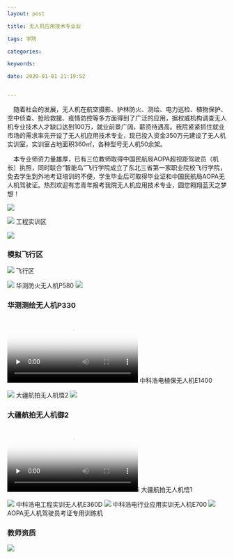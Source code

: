 ```yaml
---
layout: post

title: 无人机应用技术专业业

tags: 学院

categories:

keywords:

date: 2020-01-01 21:19:52


---
```


&ensp;&ensp;随着社会的发展，无人机在航空摄影、护林防火、测绘、电力巡检、植物保护、空中侦查、抢险救援、疫情防控等多方面得到了广泛的应用，据权威机构调查无人机专业技术人才缺口达到100万，就业前景广阔，薪资待遇高<!-- more -->。我院紧紧抓住就业市场的需求率先开设了无人机应用技术专业，现已投入资金350万元建设了无人机实训室，实训室占地面积360㎡，各种型号无人机50余架。

&ensp;&ensp;本专业师资力量雄厚，已有三位教师取得中国民航局AOPA超视距驾驶员（机长）执照，同时联合“智能鸟”飞行学院成立了东北三省第一家职业院校飞行学院，免去学生到外地考证培训的不便，学生毕业后可取得毕业证和中国民航局AOPA无人机驾驶证。热烈欢迎有志青年报考我院无人机应用技术专业，圆您翱翔蓝天之梦想！


![](https://ss2.meipian.me/users/53257518/d91366d0c9faaedc3aa3ad29c119c9bd.jpg-mobile)



![](https://ss2.meipian.me/users/53257518/3b64e9d238232b770d2263c2865ab3cf.jpg-mobile)
工程实训区

![](https://ss2.meipian.me/users/53257518/bebd846061fbabd305900a56a1c5d27b.jpg-mobile)
### 模拟飞行区


![](https://ss2.meipian.me/users/53257518/d87a0466200c3d2688502deae892c546.jpg-mobile)
飞行区

![](https://ss2.meipian.me/users/53257518/df2bb91278a45d645b1f392c4a477087.jpg-mobile)
华测防火无人机P580
![](https://ss2.meipian.me/users/53257518/3ea810f47630c6fe722e9b3332e5f629.jpg-mobile)
### 华测测绘无人机P330

<video id="video" controls="" preload="none" poster="http://video.ivwen.com/users/53257518/1584533732760.jpg">
      <source id="mp4" src="http://video.ivwen.com/users/53257518/1584533732760.mp4">
      </video>
中科浩电植保无人机E1400

![](https://ss2.meipian.me/users/53257518/ae02a5adb5781d08899dc9d36f1256e3.jpg-mobile)
大疆航拍无人机悟2
![](https://ss2.meipian.me/users/53257518/ff736e52dfb17b173f3eb8468004e5d4.jpg-mobile)
### 大疆航拍无人机御2


<video id="video" controls="" preload="none" poster="http://video.ivwen.com/users/53257518/1584533862301.jpg">
      <source id="mp4" src="http://video.ivwen.com/users/53257518/1584533862301.mp4">
      </video>i
大疆航拍无人机悟1

![](https://ss2.meipian.me/users/53257518/34ba753fbae0c278dc2a17bcad533dd4.jpg-mobile)
中科浩电工程实训无人机E360D
![](https://ss2.meipian.me/users/53257518/36501a5ba2c23b7c1cf03b513fa757a1.jpg-mobile)
中科浩电行业应用实训无人机E700
![](https://ss2.meipian.me/users/53257518/66ba527946c5fb4fe888b304d75b76d3.jpg-mobile)
AOPA无人机驾驶员考证专用训练机

### 教师资质
![](https://ss2.meipian.me/users/53257518/1584534195161.jpg-mobile)





